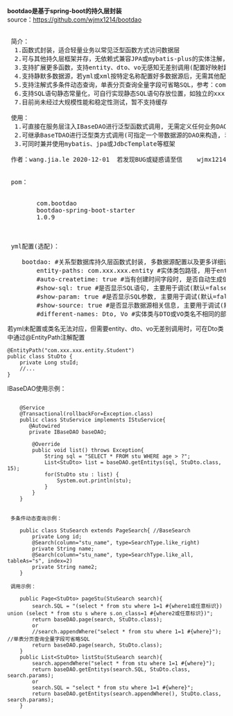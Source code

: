  <b>bootdao是基于spring-boot的持久层封装</b><br>
 source：<a href='https://github.com/wjmx1214/bootdao'>https://github.com/wjmx1214/bootdao</a>
 
<pre>

 简介：
  1.函数式封装，适合轻量业务以常见泛型函数方式访问数据层
  2.可与其他持久层框架并存，无依赖式兼容JPA或mybatis-plus的实体注解，也可使用EntityTable注解，仅依赖spring-boot基础包
  3.支持扩展更多函数，支持entity、dto、vo无感知无差别调用(配置好映射路径即可)
  4.支持静默多数据源，若yml或xml按特定名称配置好多数据源后，无需其他配置即可使用多数据源
  5.支持注解式多条件动态查询，单表分页查询全量字段可省略SQL，参考：com.boot.dao.api.Search
  6.支持SQL语句静态常量化，可自行实现静态SQL语句存放位置，如独立的xxx.dao文件，或可在Service层实现一个接口，用来配置SQL常量
  7.目前尚未经过大规模性能和稳定性测试，暂不支持缓存

 使用：
  1.可直接在服务层注入IBaseDAO进行泛型函数式调用, 无需定义任何业务DAO
  2.可继承BaseTDAO<Entity>进行泛型类方式调用(可指定一个带数据源的DAO来构造, 若未指定则默认为BaseDAO)
  3.可同时兼并使用mybatis、jpa或JdbcTemplate等框架

 作者：wang.jia.le	2020-12-01	若发现BUG或疑惑请至信	wjmx1214@sina.com


 pom：

    <dependency>
        <groupId>com.bootdao</groupId>
        <artifactId>bootdao-spring-boot-starter</artifactId>
        <version>1.0.9</version>
    </dependency>


 yml配置(选配)：

	bootdao: #关系型数据库持久层函数式封装, 多数据源配置以及更多详细说明请参考IBaseReadme.class
	    entity-paths: com.xxx.xxx.entity #实体类包路径, 用于entity、dto、vo无差别调用(可指定多个包路径用逗号分隔; 也可不配置, 由@EntityPath注解到Dto上)
	    #auto-createtime: true #当有创建时间字段时, 是否自动生成值(默认false)(根据名称createTime或createDate推理)(mysql5.x无法同时创建时间和更新时间自动配置, mysql8.x无问题)
	    #show-sql: true #是否显示SQL语句, 主要用于调试(默认=false)
	    #show-param: true #是否显示SQL参数, 主要用于调试(默认=false)
	    #show-source: true #是否显示数据源相关信息, 主要用于调试(默认=false)
	    #different-names: Dto, Vo #实体类与DTO或VO类名不相同的部分, 用于entity、dto、vo无差别调用, 可直接将其作为参数类型(可指定多个名称, 默认Dto,Vo)
</pre>

 若yml未配置或类名无法对应，但需要entity、dto、vo无差别调用时，可在Dto类中通过@EntityPath注解配置
 
	@EntityPath("com.xxx.xxx.entity.Student")
	public class StuDto {
		private Long stuId;
		//...
	}

 IBaseDAO使用示例：
```

	@Service
	@Transactional(rollbackFor=Exception.class)
	public class StuService implements IStuService{
	   @Autowired
	   private IBaseDAO baseDAO;
	   
		@Override
		public void list() throws Exception{
			String sql = "SELECT * FROM stu WHERE age > ?";
			List<StuDto> list = baseDAO.getEntitys(sql, StuDto.class, 15);
	        for(StuDto stu : list) {
	            System.out.println(stu);
	        }
		}
	}
	

 多条件动态查询示例：

	public class StuSearch extends PageSearch{ //BaseSearch
		private Long id;
		@Search(column="stu_name", type=SearchType.like_right)
		private String name;
		@Search(column="stu_name", type=SearchType.like_all, tableAs="s", index=2)
		private String name2;
	}

 调用示例：

	public Page<StuDto> pageStu(StuSearch search){
		search.SQL = "(select * from stu where 1=1 #{where1或任意标识}) union (select * from stu s where s.on_class=1 #{where2或任意标识})";
		return baseDAO.page(search, StuDto.class);
		or
		//search.appendWhere("select * from stu where 1=1 #{where}"); //单表分页查询全量字段可省略SQL
		return baseDAO.page(search, StuDto.class);
	}
	public List<StuDto> listStu(StuSearch search){
		search.appendWhere("select * from stu where 1=1 #{where}");
		return baseDAO.getEntitys(search.SQL, StuDto.class, search.params);
		or
		search.SQL = "select * from stu where 1=1 #{where}";
		return baseDAO.getEntitys(search.appendWhere(), StuDto.class, search.params);
	}
